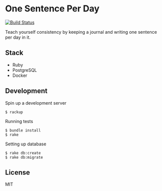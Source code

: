 # One Sentence Per Day

[![Build Status](https://travis-ci.org/shime/one-sentence-per-day.svg)](https://travis-ci.org/shime/one-sentence-per-day)

Teach yourself consistency by keeping a journal and writing one sentence per day in it.

## Stack

* Ruby
* PostgreSQL
* Docker

## Development

Spin up a development server

```shell
$ rackup
```

Running tests

```shell
$ bundle install
$ rake
```

Setting up database

```shell
$ rake db:create
$ rake db:migrate
```

## License

MIT
